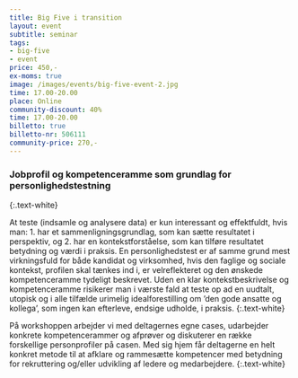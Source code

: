 ```yaml
---
title: Big Five i transition
layout: event
subtitle: seminar
tags:
- big-five
- event
price: 450,-
ex-moms: true
image: /images/events/big-five-event-2.jpg
time: 17.00-20.00
place: Online
community-discount: 40%
time: 17.00-20.00
billetto: true
billetto-nr: 506111
community-price: 270,-
---
```


### Jobprofil og kompetenceramme som grundlag for personlighedstestning
{:.text-white}

At teste (indsamle og analysere data) er kun interessant og effektfuldt, hvis man: 1. har et sammenligningsgrundlag, som kan sætte resultatet i perspektiv, og 2. har en kontekstforståelse, som kan tilføre resultatet betydning og værdi i praksis. En personlighedstest er af samme grund mest virkningsfuld for både kandidat og virksomhed, hvis den faglige og sociale kontekst, profilen skal tænkes ind i, er velreflekteret og den ønskede kompetenceramme tydeligt beskrevet. Uden en klar kontekstbeskrivelse og kompetenceramme risikerer man i værste fald at teste op ad en uudtalt, utopisk og i alle tilfælde urimelig idealforestilling om ’den gode ansatte og kollega’, som ingen kan efterleve, endsige udholde, i praksis.
{:.text-white}

På workshoppen arbejder vi med deltagernes egne cases, udarbejder konkrete kompetencerammer og afprøver og diskuterer en række forskellige personprofiler på casen. Med sig hjem får deltagerne en helt konkret metode til at afklare og rammesætte kompetencer med betydning for rekruttering og/eller udvikling af ledere og medarbejdere.
{:.text-white}